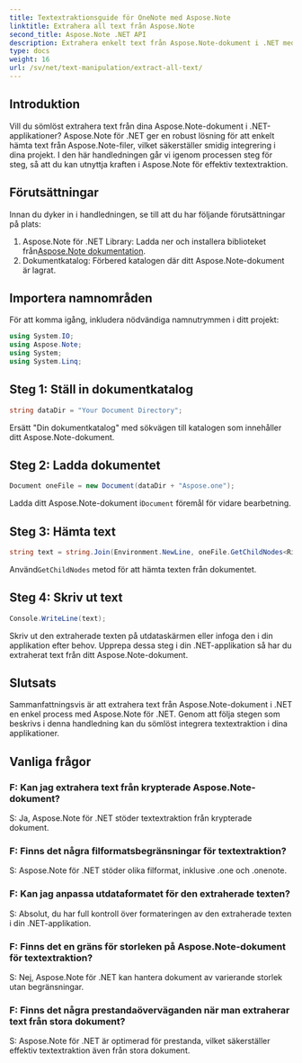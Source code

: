 ```yaml
---
title: Textextraktionsguide för OneNote med Aspose.Note
linktitle: Extrahera all text från Aspose.Note
second_title: Aspose.Note .NET API
description: Extrahera enkelt text från Aspose.Note-dokument i .NET med Aspose.Note för .NET. Följ vår steg-för-steg-guide för sömlös integration.
type: docs
weight: 16
url: /sv/net/text-manipulation/extract-all-text/
---
```

## Introduktion
Vill du sömlöst extrahera text från dina Aspose.Note-dokument i .NET-applikationer? Aspose.Note för .NET ger en robust lösning för att enkelt hämta text från Aspose.Note-filer, vilket säkerställer smidig integrering i dina projekt. I den här handledningen går vi igenom processen steg för steg, så att du kan utnyttja kraften i Aspose.Note för effektiv textextraktion.
## Förutsättningar
Innan du dyker in i handledningen, se till att du har följande förutsättningar på plats:
1.  Aspose.Note för .NET Library: Ladda ner och installera biblioteket från[Aspose.Note dokumentation](https://reference.aspose.com/note/net/).
2. Dokumentkatalog: Förbered katalogen där ditt Aspose.Note-dokument är lagrat.
## Importera namnområden
För att komma igång, inkludera nödvändiga namnutrymmen i ditt projekt:
```csharp
using System.IO;
using Aspose.Note;
using System;
using System.Linq;
```
## Steg 1: Ställ in dokumentkatalog
```csharp
string dataDir = "Your Document Directory";
```
Ersätt "Din dokumentkatalog" med sökvägen till katalogen som innehåller ditt Aspose.Note-dokument.
## Steg 2: Ladda dokumentet
```csharp
Document oneFile = new Document(dataDir + "Aspose.one");
```
 Ladda ditt Aspose.Note-dokument i`Document` föremål för vidare bearbetning.
## Steg 3: Hämta text
```csharp
string text = string.Join(Environment.NewLine, oneFile.GetChildNodes<RichText>().Select(e => e.Text)) + Environment.NewLine;
```
 Använd`GetChildNodes` metod för att hämta texten från dokumentet.
## Steg 4: Skriv ut text
```csharp
Console.WriteLine(text);
```
Skriv ut den extraherade texten på utdataskärmen eller infoga den i din applikation efter behov.
Upprepa dessa steg i din .NET-applikation så har du extraherat text från ditt Aspose.Note-dokument.
## Slutsats
Sammanfattningsvis är att extrahera text från Aspose.Note-dokument i .NET en enkel process med Aspose.Note för .NET. Genom att följa stegen som beskrivs i denna handledning kan du sömlöst integrera textextraktion i dina applikationer.
## Vanliga frågor
### F: Kan jag extrahera text från krypterade Aspose.Note-dokument?
S: Ja, Aspose.Note för .NET stöder textextraktion från krypterade dokument.
### F: Finns det några filformatsbegränsningar för textextraktion?
S: Aspose.Note för .NET stöder olika filformat, inklusive .one och .onenote.
### F: Kan jag anpassa utdataformatet för den extraherade texten?
S: Absolut, du har full kontroll över formateringen av den extraherade texten i din .NET-applikation.
### F: Finns det en gräns för storleken på Aspose.Note-dokument för textextraktion?
S: Nej, Aspose.Note för .NET kan hantera dokument av varierande storlek utan begränsningar.
### F: Finns det några prestandaöverväganden när man extraherar text från stora dokument?
S: Aspose.Note för .NET är optimerad för prestanda, vilket säkerställer effektiv textextraktion även från stora dokument.